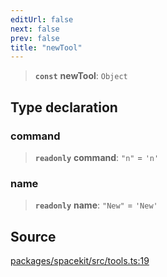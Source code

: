 ```yaml
---
editUrl: false
next: false
prev: false
title: "newTool"
---
```


> **`const`** **newTool**: `Object`

## Type declaration

### command

> **`readonly`** **command**: `"n"` = `'n'`

### name

> **`readonly`** **name**: `"New"` = `'New'`

## Source

[packages/spacekit/src/tools.ts:19](https://github.com/nodenogg-in/alpha-p2p/blob/bd4a66e/packages/spacekit/src/tools.ts#L19)
